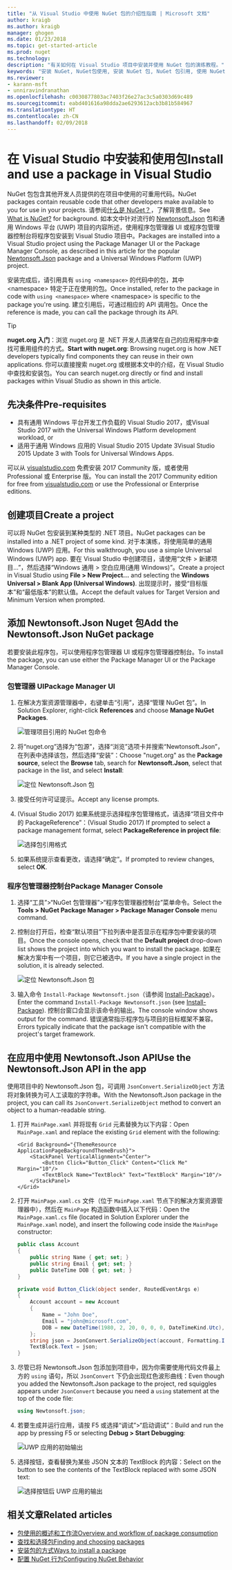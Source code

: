 ```yaml
---
title: "从 Visual Studio 中使用 NuGet 包的介绍性指南 | Microsoft 文档"
author: kraigb
ms.author: kraigb
manager: ghogen
ms.date: 01/23/2018
ms.topic: get-started-article
ms.prod: nuget
ms.technology: 
description: "有关如何在 Visual Studio 项目中安装并使用 NuGet 包的演练教程。"
keywords: "安装 NuGet, NuGet包使用, 安装 NuGet 包, NuGet 包引用, 使用 NuGet 包"
ms.reviewer:
- karann-msft
- unniravindranathan
ms.openlocfilehash: c0030877803ac7403f26e27ac3c5a0303d69c489
ms.sourcegitcommit: eabd401616a98dda2ae6293612acb3b81b584967
ms.translationtype: HT
ms.contentlocale: zh-CN
ms.lasthandoff: 02/09/2018
---
```

# <a name="install-and-use-a-package-in-visual-studio"></a><span data-ttu-id="810be-104">在 Visual Studio 中安装和使用包</span><span class="sxs-lookup"><span data-stu-id="810be-104">Install and use a package in Visual Studio</span></span>

<span data-ttu-id="810be-105">NuGet 包包含其他开发人员提供的在项目中使用的可重用代码。</span><span class="sxs-lookup"><span data-stu-id="810be-105">NuGet packages contain reusable code that other developers make available to you for use in your projects.</span></span> <span data-ttu-id="810be-106">请参阅[什么是 NuGet？](../What-is-NuGet.md)，了解背景信息。</span><span class="sxs-lookup"><span data-stu-id="810be-106">See [What is NuGet?](../What-is-NuGet.md) for background.</span></span> <span data-ttu-id="810be-107">如本文中针对流行的 [Newtonsoft.Json](https://www.nuget.org/packages/Newtonsoft.Json/) 包和通用 Windows 平台 (UWP) 项目的内容所述，使用程序包管理器 UI 或程序包管理器控制台将程序包安装到 Visual Studio 项目中。</span><span class="sxs-lookup"><span data-stu-id="810be-107">Packages are installed into a Visual Studio project using the Package Manager UI or the Package Manager Console, as described in this article for the popular [Newtonsoft.Json](https://www.nuget.org/packages/Newtonsoft.Json/) package and a Universal Windows Platform (UWP) project.</span></span>

<span data-ttu-id="810be-108">安装完成后，请引用具有 `using <namespace>` 的代码中的包，其中 \<namespace\> 特定于正在使用的包。</span><span class="sxs-lookup"><span data-stu-id="810be-108">Once installed, refer to the package in code with `using <namespace>` where \<namespace\> is specific to the package you're using.</span></span> <span data-ttu-id="810be-109">建立引用后，可通过相应的 API 调用包。</span><span class="sxs-lookup"><span data-stu-id="810be-109">Once the reference is made, you can call the package through its API.</span></span>

> [!Tip]
> <span data-ttu-id="810be-110">**nuget.org 入门**：浏览 nuget.org 是 .NET 开发人员通常在自己的应用程序中查找可重用组件的方式。</span><span class="sxs-lookup"><span data-stu-id="810be-110">**Start with nuget.org**: Browsing nuget.org is how .NET developers typically find components they can reuse in their own applications.</span></span> <span data-ttu-id="810be-111">你可以直接搜索 nuget.org 或根据本文中的介绍，在 Visual Studio 中查找和安装包。</span><span class="sxs-lookup"><span data-stu-id="810be-111">You can search nuget.org directly or find and install packages within Visual Studio as shown in this article.</span></span>

## <a name="pre-requisites"></a><span data-ttu-id="810be-112">先决条件</span><span class="sxs-lookup"><span data-stu-id="810be-112">Pre-requisites</span></span>

- <span data-ttu-id="810be-113">具有通用 Windows 平台开发工作负载的 Visual Studio 2017，或</span><span class="sxs-lookup"><span data-stu-id="810be-113">Visual Studio 2017 with the Universal Windows Platform development workload, or</span></span>
- <span data-ttu-id="810be-114">适用于通用 Windows 应用的 Visual Studio 2015 Update 3</span><span class="sxs-lookup"><span data-stu-id="810be-114">Visual Studio 2015 Update 3 with Tools for Universal Windows Apps.</span></span>

<span data-ttu-id="810be-115">可以从 [visualstudio.com](https://www.visualstudio.com/) 免费安装 2017 Community 版，或者使用 Professional 或 Enterprise 版。</span><span class="sxs-lookup"><span data-stu-id="810be-115">You can install the 2017 Community edition for free from [visualstudio.com](https://www.visualstudio.com/) or use the Professional or Enterprise editions.</span></span>

## <a name="create-a-project"></a><span data-ttu-id="810be-116">创建项目</span><span class="sxs-lookup"><span data-stu-id="810be-116">Create a project</span></span>

<span data-ttu-id="810be-117">可以将 NuGet 包安装到某种类型的 .NET 项目。</span><span class="sxs-lookup"><span data-stu-id="810be-117">NuGet packages can be installed into a .NET project of some kind.</span></span> <span data-ttu-id="810be-118">对于本演练，将使用简单的通用 Windows (UWP) 应用。</span><span class="sxs-lookup"><span data-stu-id="810be-118">For this walkthrough, you use a simple Universal Windows (UWP) app.</span></span> <span data-ttu-id="810be-119">要在 Visual Studio 中创建项目，请使用“文件 > 新建项目...”，然后选择“Windows 通用 > 空白应用(通用 Windows)”。</span><span class="sxs-lookup"><span data-stu-id="810be-119">Create a project in Visual Studio using **File > New Project...** and selecting the **Windows Universal > Blank App (Universal Windows)**.</span></span> <span data-ttu-id="810be-120">出现提示时，接受“目标版本”和“最低版本”的默认值。</span><span class="sxs-lookup"><span data-stu-id="810be-120">Accept the default values for Target Version and Minimum Version when prompted.</span></span>

## <a name="add-the-newtonsoftjson-nuget-package"></a><span data-ttu-id="810be-121">添加 Newtonsoft.Json Nuget 包</span><span class="sxs-lookup"><span data-stu-id="810be-121">Add the Newtonsoft.Json NuGet package</span></span>

<span data-ttu-id="810be-122">若要安装此程序包，可以使用程序包管理器 UI 或程序包管理器控制台。</span><span class="sxs-lookup"><span data-stu-id="810be-122">To install the package, you can use either the Package Manager UI or the Package Manager Console.</span></span>

### <a name="package-manager-ui"></a><span data-ttu-id="810be-123">包管理器 UI</span><span class="sxs-lookup"><span data-stu-id="810be-123">Package Manager UI</span></span>

1. <span data-ttu-id="810be-124">在解决方案资源管理器中，右键单击“引用”，选择“管理 NuGet 包”。</span><span class="sxs-lookup"><span data-stu-id="810be-124">In Solution Explorer, right-click **References** and choose **Manage NuGet Packages**.</span></span>

    ![管理项目引用的 NuGet 包命令](media/QS_Use-02-ManageNuGetPackages.png)

1. <span data-ttu-id="810be-126">将“nuget.org”选择为“包源”，选择“浏览”选项卡并搜索“Newtonsoft.Json”，在列表中选择该包，然后选择“安装”：</span><span class="sxs-lookup"><span data-stu-id="810be-126">Choose "nuget.org" as the **Package source**, select the **Browse** tab, search for **Newtonsoft.Json**, select that package in the list, and select **Install**:</span></span>

    ![定位 Newtonsoft.Json 包](media/QS_Use-03-NewtonsoftJson.png)

1. <span data-ttu-id="810be-128">接受任何许可证提示。</span><span class="sxs-lookup"><span data-stu-id="810be-128">Accept any license prompts.</span></span>

1. <span data-ttu-id="810be-129">(Visual Studio 2017) 如果系统提示选择程序包管理格式，请选择“项目文件中的 PackageReference”：</span><span class="sxs-lookup"><span data-stu-id="810be-129">(Visual Studio 2017) If prompted to select a package management format, select **PackageReference in project file**:</span></span>

    ![选择包引用格式](media/QS_Use-03b-SelectFormat.png)

1. <span data-ttu-id="810be-131">如果系统提示查看更改，请选择“确定”。</span><span class="sxs-lookup"><span data-stu-id="810be-131">If prompted to review changes, select **OK**.</span></span>

### <a name="package-manager-console"></a><span data-ttu-id="810be-132">程序包管理器控制台</span><span class="sxs-lookup"><span data-stu-id="810be-132">Package Manager Console</span></span>

1. <span data-ttu-id="810be-133">选择“工具”>“NuGet 包管理器”>“程序包管理器控制台”菜单命令。</span><span class="sxs-lookup"><span data-stu-id="810be-133">Select the **Tools > NuGet Package Manager > Package Manager Console** menu command.</span></span>

1. <span data-ttu-id="810be-134">控制台打开后，检查“默认项目”下拉列表中是否显示在程序包中要安装的项目。</span><span class="sxs-lookup"><span data-stu-id="810be-134">Once the console opens, check that the **Default project** drop-down list shows the project into which you want to install the package.</span></span> <span data-ttu-id="810be-135">如果在解决方案中有一个项目，则它已被选中。</span><span class="sxs-lookup"><span data-stu-id="810be-135">If you have a single project in the solution, it is already selected.</span></span>

    ![定位 Newtonsoft.Json 包](media/QS_Use-08-Console1.png)

1. <span data-ttu-id="810be-137">输入命令 `Install-Package Newtonsoft.json`（请参阅 [Install-Package](../tools/ps-ref-install-package.md)）。</span><span class="sxs-lookup"><span data-stu-id="810be-137">Enter the command `Install-Package Newtonsoft.json` (see [Install-Package](../tools/ps-ref-install-package.md)).</span></span> <span data-ttu-id="810be-138">控制台窗口会显示该命令的输出。</span><span class="sxs-lookup"><span data-stu-id="810be-138">The console window shows output for the command.</span></span> <span data-ttu-id="810be-139">错误通常指示程序包与项目的目标框架不兼容。</span><span class="sxs-lookup"><span data-stu-id="810be-139">Errors typically indicate that the package isn't compatible with the project's target framework.</span></span>

## <a name="use-the-newtonsoftjson-api-in-the-app"></a><span data-ttu-id="810be-140">在应用中使用 Newtonsoft.Json API</span><span class="sxs-lookup"><span data-stu-id="810be-140">Use the Newtonsoft.Json API in the app</span></span>

<span data-ttu-id="810be-141">使用项目中的 Newtonsoft.Json 包，可调用 `JsonConvert.SerializeObject` 方法将对象转换为可人工读取的字符串。</span><span class="sxs-lookup"><span data-stu-id="810be-141">With the Newtonsoft.Json package in the project, you can call its `JsonConvert.SerializeObject` method to convert an object to a human-readable string.</span></span>

1. <span data-ttu-id="810be-142">打开 `MainPage.xaml` 并将现有 `Grid` 元素替换为以下内容：</span><span class="sxs-lookup"><span data-stu-id="810be-142">Open `MainPage.xaml` and replace the existing `Grid` element with the following:</span></span>

    ```xaml
    <Grid Background="{ThemeResource ApplicationPageBackgroundThemeBrush}">
        <StackPanel VerticalAlignment="Center">
            <Button Click="Button_Click" Content="Click Me" Margin="10"/>
            <TextBlock Name="TextBlock" Text="TextBlock" Margin="10"/>
        </StackPanel>
    </Grid>
    ```

1. <span data-ttu-id="810be-143">打开 `MainPage.xaml.cs` 文件（位于 `MainPage.xaml` 节点下的解决方案资源管理器中），然后在 `MainPage` 构造函数中插入以下代码：</span><span class="sxs-lookup"><span data-stu-id="810be-143">Open the `MainPage.xaml.cs` file (located in Solution Explorer under the `MainPage.xaml` node), and insert the following code inside the `MainPage` constructor:</span></span>

    ```cs
    public class Account
    {
        public string Name { get; set; }
        public string Email { get; set; }
        public DateTime DOB { get; set; }
    }

    private void Button_Click(object sender, RoutedEventArgs e)
    {
        Account account = new Account
        {
            Name = "John Doe",
            Email = "john@microsoft.com",
            DOB = new DateTime(1980, 2, 20, 0, 0, 0, DateTimeKind.Utc),
        };
        string json = JsonConvert.SerializeObject(account, Formatting.Indented);
        TextBlock.Text = json;
    }
    ```

1. <span data-ttu-id="810be-144">尽管已将 Newtonsoft.Json 包添加到项目中，因为你需要使用代码文件最上方的 `using` 语句，所以 `JsonConvert` 下仍会出现红色波形曲线：</span><span class="sxs-lookup"><span data-stu-id="810be-144">Even though you added the Newtonsoft.Json package to the project, red squiggles appears under `JsonConvert` because you need a `using` statement at the top of the code file:</span></span>

    ```cs
    using Newtonsoft.json;
    ```

1. <span data-ttu-id="810be-145">若要生成并运行应用，请按 F5 或选择“调试”>“启动调试”：</span><span class="sxs-lookup"><span data-stu-id="810be-145">Build and run the app by pressing F5 or selecting **Debug > Start Debugging**:</span></span>

    ![UWP 应用的初始输出](media/QS_Use-06-AppStart.png)

1. <span data-ttu-id="810be-147">选择按钮，查看替换为某些 JSON 文本的 TextBlock 的内容：</span><span class="sxs-lookup"><span data-stu-id="810be-147">Select on the button to see the contents of the TextBlock replaced with some JSON text:</span></span>

    ![选择按钮后 UWP 应用的输出](media/QS_Use-07-AppEnd.png)

## <a name="related-articles"></a><span data-ttu-id="810be-149">相关文章</span><span class="sxs-lookup"><span data-stu-id="810be-149">Related articles</span></span>

- [<span data-ttu-id="810be-150">包使用的概述和工作流</span><span class="sxs-lookup"><span data-stu-id="810be-150">Overview and workflow of package consumption</span></span>](../consume-packages/overview-and-workflow.md)
- [<span data-ttu-id="810be-151">查找和选择包</span><span class="sxs-lookup"><span data-stu-id="810be-151">Finding and choosing packages</span></span>](../consume-packages/finding-and-choosing-packages.md)
- [<span data-ttu-id="810be-152">安装包的方式</span><span class="sxs-lookup"><span data-stu-id="810be-152">Ways to install a package</span></span>](../consume-packages/ways-to-install-a-package.md)
- [<span data-ttu-id="810be-153">配置 NuGet 行为</span><span class="sxs-lookup"><span data-stu-id="810be-153">Configuring NuGet Behavior</span></span>](../consume-packages/configuring-nuget-behavior.md)
